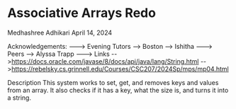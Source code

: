 Associative Arrays Redo
==================

Medhashree Adhikari
April 14, 2024

Acknowledgements:
  ---> Evening Tutors
    --> Boston
    --> Ishitha
  ---> Peers
    --> Alyssa Trapp
  ---> Links
    -->https://docs.oracle.com/javase/8/docs/api/java/lang/String.html
    -->https://rebelsky.cs.grinnell.edu/Courses/CSC207/2024Sp/mps/mp04.html

Description
  This system works to set, get, and removes keys and values from an array. It also
  checks if it has a key, what the size is, and turns it into a string.